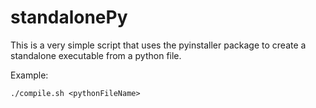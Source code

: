 # standalonePy

This is a very simple script that uses the pyinstaller package to create a standalone executable from a python file.

Example:

`
./compile.sh <pythonFileName>
`
